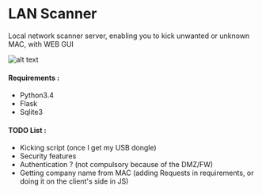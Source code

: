 # LAN Scanner

Local network scanner server, enabling you to kick unwanted or unknown MAC, with WEB GUI

![alt text](https://github.com/thomasRousseau/LAN_Scanner/blob/master/appearance.png "Appearance")

#### Requirements :
* Python3.4
* Flask
* Sqlite3

#### TODO List :
* Kicking script (once I get my USB dongle)
* Security features
* Authentication ? (not compulsory because of the DMZ/FW)
* Getting company name from MAC (adding Requests in requirements, or doing it on the client's side in JS)
